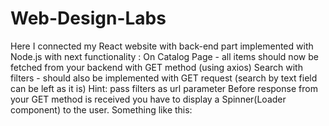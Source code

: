 # Web-Design-Labs
Here I connected my React website with back-end part implemented with Node.js with next functionality : 
On Catalog Page - all items should now be fetched from your backend with GET method (using axios)
Search with filters - should also be implemented with GET request (search by text field can be left as it is)
Hint: pass filters as url parameter
Before response from your GET method is received you have to display a Spinner(Loader component) to the user. Something like this:
